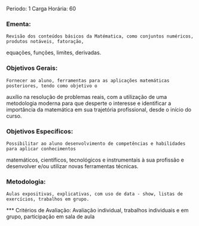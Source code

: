 
Periodo: 1
Carga Horária: 60
 
### Ementa:
    Revisão dos conteúdos básicos da Matématica, como conjuntos numéricos, produtos notáveis, fatoração, 
equações, funções, limites, derivadas.
 
### Objetivos Gerais:
    Fornecer ao aluno, ferramentas para as aplicações matemáticas posteriores, tendo como objetivo o 
auxílio na resolução de problemas reais, com a utilização de uma metodologia moderna para que desperte o 
interesse e identificar a importância da matemática em sua trajetória profissional, desde o início do 
curso.
 
### Objetivos Específicos:
    Possibilitar ao aluno desenvolvimento de competências e habilidades para aplicar conhecimentos 
matemáticos, científicos, tecnológicos e instrumentais à sua profissão e desenvolver e/ou utilizar novas 
ferramentas técnicas.
 
### Metodologia:
    Aulas expositivas, explicativas, com uso de data - show, listas de exercícios, trabalhos em grupo.
 
*** Critérios de Avaliação:
    Avaliação individual, trabalhos individuais e em grupo, participação em sala de aula
